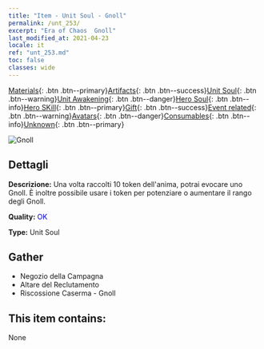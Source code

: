 ```yaml
---
title: "Item - Unit Soul - Gnoll"
permalink: /unt_253/
excerpt: "Era of Chaos  Gnoll"
last_modified_at: 2021-04-23
locale: it
ref: "unt_253.md"
toc: false
classes: wide
---
```

 [Materials](/ItemsIT/){: .btn .btn--primary}[Artifacts](/ItemsIT/Artifacts/){: .btn .btn--success}[Unit Soul](/ItemsIT/UnitSoul/){: .btn .btn--warning}[Unit Awakening](/ItemsIT/UnitAwakening/){: .btn .btn--danger}[Hero Soul](/ItemsIT/HeroSoul/){: .btn .btn--info}[Hero SKill](/ItemsIT/HeroSkill/){: .btn .btn--primary}[Gift](/ItemsIT/Gift/){: .btn .btn--success}[Event related](/ItemsIT/Events/){: .btn .btn--warning}[Avatars](/ItemsIT/Avatars/){: .btn .btn--danger}[Consumables](/ItemsIT/Consumables/){: .btn .btn--info}[Unknown](/ItemsIT/Unknown/){: .btn .btn--primary}

 ![Gnoll](/images/u/ti_langren.jpg)

## Dettagli
 **Descrizione:** Una volta raccolti 10 token dell'anima, potrai evocare uno Gnoll. È inoltre possibile usare i token per potenziare o aumentare il rango degli Gnoll.

 **Quality:** <span style="color: #0000CD">OK</span>

 **Type:** Unit Soul

## Gather

*    Negozio della Campagna 
*    Altare del Reclutamento 
*    Riscossione Caserma - Gnoll 

## This item contains:

  None

